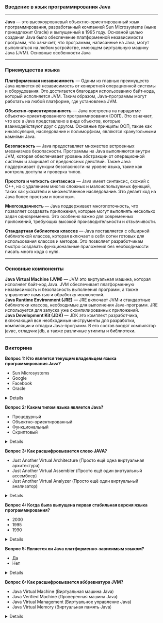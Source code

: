 ### Введение в язык программирования Java

---

**Java** — это высокоуровневый объектно-ориентированный язык программирования, разработанный компанией Sun Microsystems
(ныне принадлежит Oracle) и выпущенный в 1995 году. Основной целью создания Java было обеспечение платформенной
независимости программ, что означает, что программы, написанные на Java, могут выполняться на любом устройстве,
имеющем виртуальную машину Java (JVM). Основные особенности Java

---

### Приемущества языка

**Платформенная независимость** — Одним из главных преимуществ Java является её независимость от конкретной операционной
системы и оборудования. Это достигается благодаря использованию байт-кода, который исполняется JVM. Таким образом,
Java-программы могут работать на любой платформе, где установлена JVM.

**Объектно-ориентированность** — Java построена на парадигме объектно-ориентированного программирования (ООП). Это 
означает, что все в Java представлено в виде объектов, которые взаимодействуют друг с другом. Основные принципы ООП,
такие как инкапсуляция, наследование и полиморфизм, являются краеугольными камнями Java.

**Безопасность** — Java предоставляет множество встроенных механизмов безопасности. Программы на Java выполняются
внутри JVM, которая обеспечивает уровень абстракции от операционной системы и защищает от вредоносных действий.
Также Java поддерживает функции безопасности на уровне языка, такие как контроль доступа и проверка типов.

**Простота и четкость синтаксиса** — Java имеет синтаксис, схожий с C++, но с удалением многих сложных и
малоиспользуемых функций, таких как указатели и множественное наследование. Это делает код на Java более простым и
понятным.

**Многозадачность** — Java поддерживает многопоточность, что позволяет создавать приложения, которые могут выполнять 
несколько задач одновременно. Это особенно важно для современных приложений, требующих высокой производительности
и отзывчивости.
 
**Стандартная библиотека классов** — Java поставляется с обширной библиотекой классов, которая включает в себя сотни
готовых для использования классов и методов. Это позволяет разработчикам быстро создавать функциональные приложения
без необходимости писать много кода с нуля.

---
    
### Основные компоненты

**Java Virtual Machine (JVM)** — JVM это виртуальная машина, которая исполняет байт-код Java. JVM обеспечивает 
платформенную независимость и безопасность выполнения программ, а также управление памятью и обработку исключений.\
**Java Runtime Environment (JRE)** — JRE включает JVM и стандартные библиотеки классов, необходимые для выполнения 
Java-программ. JRE используется для запуска уже скомпилированных приложений.\
**Java Development Kit (JDK)** — JDK это комплект разработчика, включающий все необходимые инструменты для разработки,
компиляции и отладки Java-программ. В его состав входят компилятор javac, отладчик jdb, а также различные утилиты и библиотеки.

---

### Викторина

**Вопрос 1: Кто является текущим владельцем языка программирования Java?**
- Sun Microsystems
- Google
- Facebook
- Oracle

<details>
    <p><strong>Ответ: </strong>Oracle</p>
</details>

**Вопрос 2: Каким типом языка является Java?**
- Процедурный
- Объектно-ориентированный
- Функциональный
- Скриптовый

<details>
    <p><strong>Ответ: </strong>Oracle</p>
</details>

**Вопрос 3: Как расшифровывается слово JAVA?**
- Just Another Virtual Architecture (Просто ещё одна виртуальная архитектура)
- Just Another Virtual Assembler (Просто ещё один виртуальный ассемблер)
- Just Another Virtual Analyzer (Просто ещё один виртуальный анализатор)

<details>
    <p><strong>Ответ: </strong>Не расшифровывается</p>
</details>

**Вопрос 4: Когда была выпущена первая стабильная версия языка программирования?**
- 2000
- 1995
- 1990

<details>
    <p><strong>Ответ: </strong>1995</p>
</details>

**Вопрос 5: Является ли Java платформенно-зависимым языком?**
- Да
- Нет

<details>
    <p><strong>Ответ: </strong>Нет</p>
</details>

**Вопрос 6: Как расшифровывается аббревиатура JVM?**
- Java Virtual Machine (Виртуальная машина Java)
- Java Verified Machine (Проверенная машина Java)
- Java Virtual Management (Виртуальное управление Java)
- Java Virtual Memory (Виртуальная память Java)

<details>
    <p><strong>Ответ: </strong>Java Virtual Machine</p>
</details>
